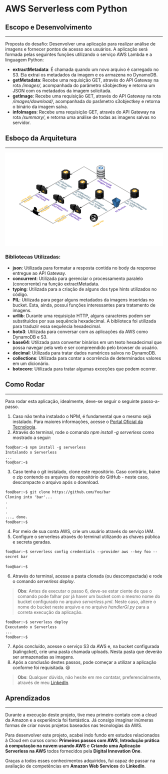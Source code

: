 # AWS Serverless com Python

## Escopo e Desenvolvimento

---

<p>Proposta do desafio: Desenvolver uma aplicação para realizar análise de imagens e fornecer pontos de acesso aos usuários.
A aplicação será formada pelas seguintes funções utilizando o serviço AWS Lambda e a linguagem Python:</p>

* **extractMetadata**: É chamada quando um novo arquivo é carregado no S3. Ela extrai os metadados da imagem e os armazena no DynamoDB.
* **getMetadata**: Recebe uma requisição GET, através do API Gateway na rota */images/*, acompanhada do parâmetro s3objectkey e retorna um JSON com os metadados da imagem solicitada.
* **getImage**: Recebe uma requisição GET, através do API Gateway na rota */images/download/*, acompanhada do parâmetro s3objectkey e retorna o binário da imagem salva.
* **infoImages**: Recebe uma requisição GET, através do API Gateway na rota */summary/*, e retorna uma análise de todas as imagens salvas no servidor.

## Esboço da Arquitetura

---

![Screenshot](Imagens/serverless_arch.png)

### Bibliotecas Utilizadas:
* **json**: Utilizada para formatar a resposta contida no body da response entregue ao API Gateway.
* **concurrent**: Utilizada para gerenciar o processamento paralelo (concorrente) na função extractMetadata.
* **typing**: Utilizada para a criação de alguns dos type hints utilizados no código.
* **PIL**: Utilizada para pegar alguns metadados da imagens inseridas no bucket. Esta, ainda, possui funções interessantes para tratamento de imagens.
* **urllib**: Durante uma requisição HTTP, alguns caracteres podem ser substituídos por sua sequência hexadecimal. A biblioteca foi utilizada para traduzir essa sequência hexadecimal.
* **boto3**: Utilizada para conversar com as aplicações da AWS como DynamoDB e S3.
* **base64**: Utilizada para converter binários em um texto hexadecimal que possa navegar pela web e ser compreendido pelo browser do usuário.
* **decimal**: Utilizada para tratar dados numéricos salvos no DynamoDB.
* **collections**: Utilizada para contar a ocorrência de determinados valores em um dicionário.
* **botocore**: Utilizada para tratar algumas exceções que podem ocorrer.

## Como Rodar

---

Para rodar esta aplicação, idealmente, deve-se seguir o seguinte passo-a-passo.

1. Caso não tenha instalado o NPM, é fundamental que o mesmo sejá instalado. Para maiores informações, acesse o [Portal Oficial da Tecnologia](https://www.npmjs.com/).
2. Através do terminal, rode o comando *npm install -g serverless* como mostrado a seguir:
```console
foo@bar:~$ npm install -g serverless
Instalando o Serverless
...
foo@bar:~$
```
3. Caso tenha o git instalado, clone este repositório. Caso contrário, baixe o zip contendo os arquivos do repositório do GitHub - neste caso, descompacte o arquivo após o download.
```console
foo@bar:~$ git clone https://github.com/foo/bar
Cloning into 'bar'...
.
.
.
..., done.
foo@bar:~$
```
4. Por meio de sua conta AWS, crie um usuário através do serviço IAM.
5. Configure o serverless através do terminal utilizando as chaves pública e secreta geradas.
```console
foo@bar:~$ serverless config credentials --provider aws --key foo --secret bar

foo@bar:~$ 
```
6. Através do terminal, acesse a pasta clonada (ou descompactada) e rode o comando *serverless deploy*.
> **Obs**: Antes de executar o passo 6, deve-se estar ciente de que o comando pode falhar por já haver um bucket com o mesmo nome do bucket configurado no arquivo *serverless.yml*. Neste caso, altere o nome do bucket neste arquivo e no arquivo *handlerGI.py* para a correta execução da aplicação.
 
```console
foo@bar:~$ serverless deploy
Executando o Serverless
...
foo@bar:~$ 
```

7. Após concluído, acesse o serviço S3 da AWS e, na bucket configurada (kalingcket), crie uma pasta chamada uploads. Nesta pasta que deverão ser armazenadas as imagens.
8. Após a conclusão destes passos, pode começar a utilizar a aplicação conforme foi requisitada. :smiley:

> **Obs**: Qualquer dúvida, não hesite em me contatar, preferencialmente, através de meu [LinkedIn](https://www.linkedin.com/in/htgnilak/).

## Aprendizados

---

<p>Durante a execução deste projeto, tive meu primeiro contato com a cloud da Amazon e a experiência foi fantástica. Já consigo imaginar inúmeras formas de criar novos projetos baseados nas tecnologias da AWS.</p>
<p>Para desenvolver este projeto, acabei indo fundo em estudos relacionados à Cloud em cursos como: <b>Primeiros passos com AWS</b>, <b>Introdução prática à computação na nuvem usando AWS</b> e <b>Criando uma Aplicação Serverless na AWS</b> todos fornecidos pela <b>Digital Innovation One</b>. </p>
<p>Graças a todos esses conhecimentos adquiridos, fui capaz de passar na avaliação de competências em <b>Amazon Web Services</b> do <b>LinkedIn</b>. </p>